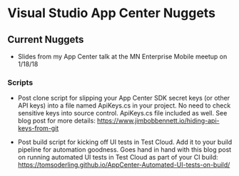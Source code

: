 # Visual Studio App Center Nuggets

## Current Nuggets

- Slides from my App Center talk at the MN Enterprise Mobile meetup on 1/18/18

### Scripts

- Post clone script for slipping your App Center SDK secret keys (or other API keys) into a file named ApiKeys.cs in your project. No need to check sensitive keys into source control. ApiKeys.cs file included as well. See blog post for more details: https://www.jimbobbennett.io/hiding-api-keys-from-git  

- Post build script for kicking off UI tests in Test Cloud. Add it to your build pipeline for automation goodness. Goes hand in hand with this blog post on running automated UI tests in Test Cloud as part of your CI build: https://tomsoderling.github.io/AppCenter-Automated-UI-tests-on-build/
